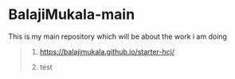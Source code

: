 # BalajiMukala-main
This is my main repository which will be about the work i am doing

> 1. <https://balajimukala.github.io/starter-hcj/>
>
> 2. test
